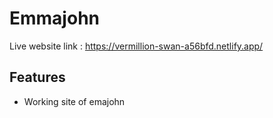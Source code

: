 
# Emmajohn

Live website link : https://vermillion-swan-a56bfd.netlify.app/

## Features 
* Working site of emajohn


